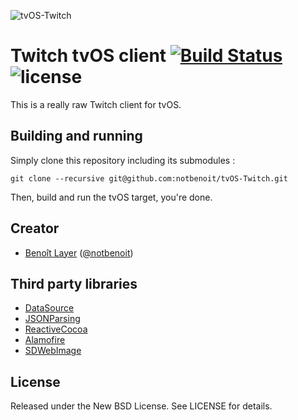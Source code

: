 ![tvOS-Twitch](https://raw.githubusercontent.com/notbenoit/tvOS-Twitch/develop/meta/snapshots/snapshot.png)
# Twitch tvOS client [![Build Status](https://travis-ci.org/notbenoit/tvOS-Twitch.svg?branch=develop)](https://travis-ci.org/notbenoit/tvOS-Twitch) ![license](https://img.shields.io/badge/license-BSD-blue.svg)
This is a really raw Twitch client for tvOS.
## Building and running
Simply clone this repository including its submodules :
```
git clone --recursive git@github.com:notbenoit/tvOS-Twitch.git
```
Then, build and run the tvOS target, you're done.

## Creator

- [Benoît Layer](http://github.com/notbenoit) ([@notbenoit](https://twitter.com/notbenoit))

## Third party libraries
- [DataSource](https://github.com/Vadim-Yelagin/DataSource)
- [JSONParsing](https://github.com/Vadim-Yelagin/JSONParsing)
- [ReactiveCocoa](https://github.com/ReactiveCocoa/ReactiveCocoa)
- [Alamofire](https://github.com/Alamofire/Alamofire)
- [SDWebImage](https://github.com/rs/SDWebImage)

## License

Released under the New BSD License. See LICENSE for details.
